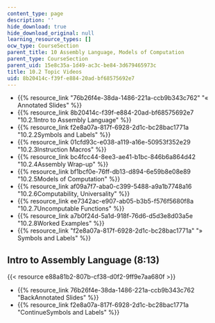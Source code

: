 ```yaml
---
content_type: page
description: ''
hide_download: true
hide_download_original: null
learning_resource_types: []
ocw_type: CourseSection
parent_title: 10 Assembly Language, Models of Computation
parent_type: CourseSection
parent_uid: 15e8c35a-1d49-ac3c-be84-3d679465973c
title: 10.2 Topic Videos
uid: 8b20414c-f39f-e884-20ad-bf68575692e7
---
```


*   {{% resource_link "76b26f4e-38da-1486-221a-ccb9b343c762" "« Annotated Slides" %}}
*   {{% resource_link 8b20414c-f39f-e884-20ad-bf68575692e7 "10.2.1Intro to Assembly Language" %}}
*   {{% resource_link f2e8a07a-817f-6928-2d1c-bc28bac1771a "10.2.2Symbols and Labels" %}}
*   {{% resource_link 01cfd93c-e038-a119-a16e-50953f352e29 "10.2.3Instruction Macros" %}}
*   {{% resource_link bc4fcc44-8ee3-ae41-b1bc-846b6a864d42 "10.2.4Assembly Wrap-up" %}}
*   {{% resource_link bf1bcf0e-76ff-db13-d894-6e59b8e08e89 "10.2.5Models of Computation" %}}
*   {{% resource_link af09a7f7-aba0-c399-5488-a9a1b7748a16 "10.2.6Computability, Universality" %}}
*   {{% resource_link ee7342ac-e907-ab05-b3b5-f576f5680f8a "10.2.7Uncomputable Functions" %}}
*   {{% resource_link a7b0f24d-5a1d-918f-76d6-d5d3e8d03a5e "10.2.8Worked Examples" %}}
*   {{% resource_link "f2e8a07a-817f-6928-2d1c-bc28bac1771a" "» Symbols and Labels" %}}

Intro to Assembly Language (8:13)
---------------------------------

{{< resource e88a81b2-807b-cf38-d0f2-9ff9e7aa680f >}}

*   {{% resource_link 76b26f4e-38da-1486-221a-ccb9b343c762 "BackAnnotated Slides" %}}
*   {{% resource_link f2e8a07a-817f-6928-2d1c-bc28bac1771a "ContinueSymbols and Labels" %}}